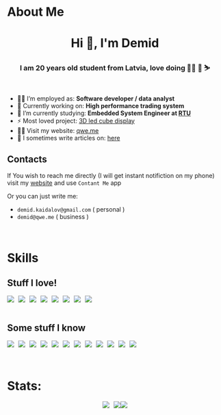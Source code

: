 # About Me

<h1 align="center">Hi 👋, I'm Demid</h1>
<h3 align="center">I am 20 years old student from Latvia, love doing 👨‍💻 🏇 ⛷️</h3>
<br/>

- 👨‍🚀 I’m employed as: **Software developer / data analyst**
- 🔭 Currently working on: **High performance trading system**
- 🌱 I’m currently studying: **Embedded System Engineer at [RTU](https://www.rtu.lv/en)**
- ⚡ Most loved project: [3D led cube display](https://github.com/dk731/3D-Led-Cube)
- 👨‍💻 Visit my website: [qwe.me](https://qwe.me/)
- 📝 I sometimes write articles on: [here](https://qwe.me/blog)

## Contacts

If You wish to reach me directly (I will get instant notifiction on my phone) visit my [website](https://qwe.me/) and use `Contant Me` app

Or you can just write me:

- `demid.kaidalov@gmail.com` ( personal )
- `demid@qwe.me` ( business )

<br/>

# Skills

## Stuff I love!

<div style="display: flex; flex-direction: row; flex-wrap: wrap; row-gap: 5px">
    <img style="margin-right: 10px" src="https://img.shields.io/badge/c-%2300599C.svg?style=for-the-badge&logo=c&logoColor=white"/>
    <img style="margin-right: 10px" src="https://img.shields.io/badge/rust-%23000000.svg?style=for-the-badge&logo=rust&logoColor=white"/>
    <img style="margin-right: 10px" src="https://img.shields.io/badge/-Arduino-00979D?style=for-the-badge&logo=Arduino&logoColor=white"/>
    <img style="margin-right: 10px" src="https://img.shields.io/badge/typescript-%23007ACC.svg?style=for-the-badge&logo=typescript&logoColor=white"/>
    <img style="margin-right: 10px" src="https://img.shields.io/badge/vuejs-%2335495e.svg?style=for-the-badge&logo=vuedotjs&logoColor=%234FC08D"/>
    <img style="margin-right: 10px" src="https://img.shields.io/badge/python-3670A0?style=for-the-badge&logo=python&logoColor=ffdd54"/>
    <img style="margin-right: 10px" src="https://img.shields.io/badge/threejs-black?style=for-the-badge&logo=three.js&logoColor=white"/>
    <img style="margin-right: 10px" src="https://img.shields.io/badge/p5.js-ED225D?style=for-the-badge&logo=p5.js&logoColor=FFFFFF"/>
</div>

<br/>

## Some stuff I know

<div style="display: flex; flex-direction: row; flex-wrap: wrap; row-gap: 5px">
    <img style="margin-right: 10px" src="https://img.shields.io/badge/TensorFlow-%23FF6F00.svg?style=for-the-badge&logo=TensorFlow&logoColor=white"/>
    <img style="margin-right: 10px" src="https://img.shields.io/badge/PyTorch-%23EE4C2C.svg?style=for-the-badge&logo=PyTorch&logoColor=white"/>
    <img style="margin-right: 10px" src="https://img.shields.io/badge/c++-%2300599C.svg?style=for-the-badge&logo=c%2B%2B&logoColor=white"/>
    <img style="margin-right: 10px" src="https://img.shields.io/badge/c%23-%23239120.svg?style=for-the-badge&logo=c-sharp&logoColor=white"/>
    <img style="margin-right: 10px" src="https://img.shields.io/badge/Flutter-%2302569B.svg?style=for-the-badge&logo=Flutter&logoColor=white"/>
    <img style="margin-right: 10px" src="https://img.shields.io/badge/numpy-%23013243.svg?style=for-the-badge&logo=numpy&logoColor=white"/>
    <img style="margin-right: 10px" src="https://img.shields.io/badge/pandas-%23150458.svg?style=for-the-badge&logo=pandas&logoColor=white"/>
    <img style="margin-right: 10px" src="https://img.shields.io/badge/java-%23ED8B00.svg?style=for-the-badge&logo=java&logoColor=white"/>
    <img style="margin-right: 10px" src="https://img.shields.io/badge/react-%2320232a.svg?style=for-the-badge&logo=react&logoColor=%2361DAFB"/>
    <img style="margin-right: 10px" src="https://img.shields.io/badge/blender-%23F5792A.svg?style=for-the-badge&logo=blender&logoColor=white"/>
    <img style="margin-right: 10px" src="https://img.shields.io/badge/adobeillustrator-%23FF9A00.svg?style=for-the-badge&logo=adobeillustrator&logoColor=white"/>
    <img style="margin-right: 10px" src="https://img.shields.io/badge/adobephotoshop-%2331A8FF.svg?style=for-the-badge&logo=adobephotoshop&logoColor=white"/>
</div>

<br/>
<br/>

# Stats:

<div style="display: flex; flex-direction: row; flex-wrap: wrap; justify-content: center">
    <img style="margin-right: 10px" src="https://github-readme-stats.vercel.app/api?username=dk731&count_private=true&show_icons=true&theme=dark&hide=contribs&hide_border=true"/>
    <img src="https://github-readme-streak-stats.herokuapp.com/?user=dk731&theme=dark&hide_border=true">
    <img src="https://github-readme-stats.vercel.app/api/top-langs/?username=dk731&layout=compact&hide=html,css,asp.net,java,javascript,shaderlab&langs_count=8&theme=dark&hide_border=true"/>
</div>
